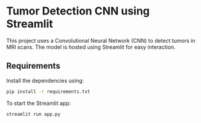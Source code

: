 # Tumor Detection CNN using Streamlit

This project uses a Convolutional Neural Network (CNN) to detect tumors in MRI scans. The model is hosted using Streamlit for easy interaction.

## Requirements

Install the dependencies using:

```bash
pip install -r requirements.txt 
```
To start the Streamlit app:
```bash
streamlit run app.py
